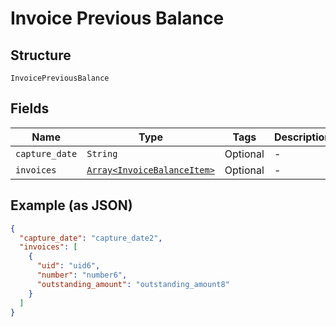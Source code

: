 
# Invoice Previous Balance

## Structure

`InvoicePreviousBalance`

## Fields

| Name | Type | Tags | Description |
|  --- | --- | --- | --- |
| `capture_date` | `String` | Optional | - |
| `invoices` | [`Array<InvoiceBalanceItem>`](../../doc/models/invoice-balance-item.md) | Optional | - |

## Example (as JSON)

```json
{
  "capture_date": "capture_date2",
  "invoices": [
    {
      "uid": "uid6",
      "number": "number6",
      "outstanding_amount": "outstanding_amount8"
    }
  ]
}
```

